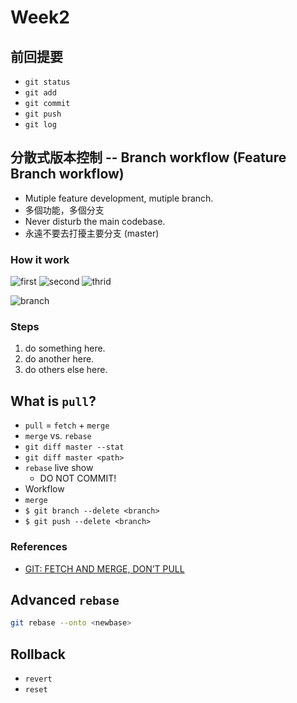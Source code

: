 # Week2

## 前回提要
- `git status`
- `git add`
- `git commit`
- `git push`
- `git log`

## 分散式版本控制 -- Branch workflow (Feature Branch workflow)
- Mutiple feature development, mutiple branch.
- 多個功能，多個分支
- Never disturb the main codebase.
- 永遠不要去打擾主要分支 (master)

### How it work

![first](http://i.imgur.com/9xXoF2S.png)
![second](http://i.imgur.com/E4w0B2E.png)
![thrid](http://i.imgur.com/zm1ApR9.png)

![branch](https://docs.google.com/drawings/d/1GIYdJVVUDJah87L_eXc76YytV395qY8Y94RaSb5SNa0/pub?w=670&h=619)

### Steps
1. do something here.
2. do another here.
3. do others else here.


## What is `pull`?
- `pull` = `fetch` + `merge`
- `merge` vs. `rebase`
- `git diff master --stat`
- `git diff master <path>`
- `rebase` live show
  - DO NOT COMMIT!
- Workflow
- `merge`
- `$ git branch --delete <branch>`
- `$ git push --delete <branch>`

### References
- [GIT: FETCH AND MERGE, DON’T PULL](http://longair.net/blog/2009/04/16/git-fetch-and-merge/)

## Advanced `rebase`
```bash
git rebase --onto <newbase>
```

## Rollback
- `revert`
- `reset`
